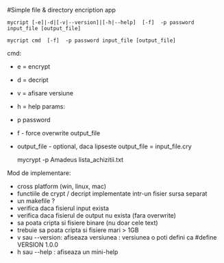 #Simple file & directory encription app

    mycript [-e]|-d|[-v|--version]|[-h|--help]  [-f]  -p password input_file [output_file]

    mycript cmd  [-f]  -p password input_file [output_file]

    
cmd:
- e = encrypt
- d = decript
- v = afisare versiune
- h = help
params:
- p password
- f - force overwrite output_file
- output_file - optional, daca lipseste output_file = input_file.cry
    
    mycrypt -p Amadeus lista_achizitii.txt


Mod de implementare:
 - cross platform (win, linux, mac)
 - functiile de crypt / decript implementate intr-un fisier sursa separat
 - un makefile ?
 - verifica daca fisierul input exista
 - verifica daca fisierul de output nu exista (fara overwrite)
 - sa poata cripta si fisiere binare (nu doar cele text)
 - trebuie sa poata cripta si fisiere mari > 1GB
 - v sau --version: afiseaza versiunea : versiunea o poti defini ca
        #define VERSION 1.0.0
 - h sau --help : afiseaza un mini-help



